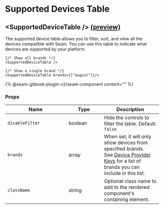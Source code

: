 # Supported Devices Table

## \<SupportedDeviceTable /> [(preview)](https://react.seam.co/?path=/docs/example-supporteddevicetable--docs)

The supported device table allows you to filter, sort, and view all the devices compatible with Seam. You can use this table to indicate what devices are supported by your platform.

```tsx
{/* Show all brands */}
<SupportedDeviceTable />

{/* Show a single brand */}
<SupportedDeviceTable brands={["august"]}/>
```

{% @seam-gitbook-plugin-v2/seam-component content="<seam-supported-device-table
  endpoint="https://connect.getseam.com"
  client-session-token="seam_cst126DAjfor_2kxn8QAAEUkj3Zu4Nr1Aoauy"
/>" %}

### Props

<table><thead><tr><th width="184">Name</th><th width="100.33333333333331">Type</th><th>Description</th></tr></thead><tbody><tr><td><code>disableFilter</code></td><td>boolean</td><td>Hide the controls to filter the table. Default: <code>false</code></td></tr><tr><td><code>brands</code></td><td>array</td><td>When set, it will only show devices from specified brands.<br>See <a href="https://docs.seam.co/latest/api-clients/connect-webviews#device-provider-keys">Device Provider Keys</a> for a list of brands you can include in this list.</td></tr><tr><td><code>className</code></td><td>string</td><td>Optional class name to add to the rendered component's containing element.</td></tr></tbody></table>

